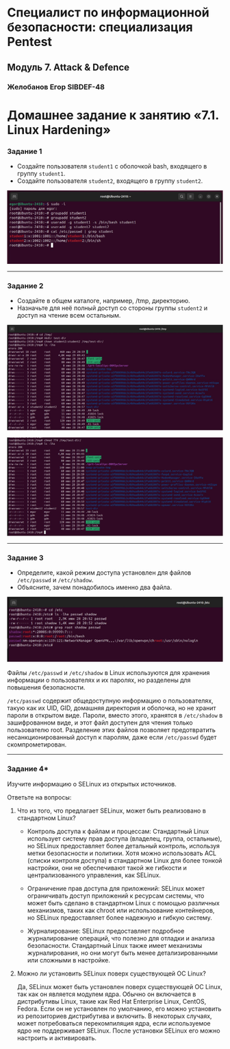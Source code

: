 # Специалист по информационной безопасности: специализация Pentest
## Модуль 7. Attack & Defence
### Желобанов Егор SIBDEF-48

# Домашнее задание к занятию «7.1. Linux Hardening»

### Задание 1

- Создайте пользователя `student1` с оболочкой bash, входящего в группу `student1`.
- Создайте пользователя `student2`, входящего в группу `student2`.

![](assets/task01.jpg)

------

### Задание 2

- Создайте в общем каталоге, например, /tmp, директорию.
- Назначьте для неё полный доступ со стороны группы `student2` и доступ на чтение всем остальным.

![](assets/task02_1.jpg)

![](assets/task02_2.jpg)

------

### Задание 3

- Определите, какой режим доступа установлен для файлов `/etc/passwd` и `/etc/shadow`.
- Объясните, зачем понадобилось именно два файла.

![](assets/task03.jpg)

Файлы `/etc/passwd` и `/etc/shadow` в Linux используются для хранения информации о пользователях и их паролях, 
но разделены для повышения безопасности. 

`/etc/passwd` содержит общедоступную информацию о пользователях, такую как их UID, GID, домашняя директория и оболочка, 
но не хранит пароли в открытом виде. Пароли, вместо этого, хранятся в `/etc/shadow` в зашифрованном виде, 
и этот файл доступен для чтения только пользователю root. Разделение этих файлов позволяет предотвратить несанкционированный 
доступ к паролям, даже если `/etc/passwd` будет скомпрометирован.

------

### Задание 4*

Изучите информацию о SELinux из открытых источников.

Ответьте на вопросы:

1. Что из того, что предлагает SELinux, может быть реализовано в стандартном Linux?

    * Контроль доступа к файлам и процессам:
      Стандартный Linux использует систему прав доступа (владелец, группа, остальные), но SELinux предоставляет более 
      детальный контроль, используя метки безопасности и политики. Хотя можно использовать ACL (списки контроля доступа) 
      в стандартном Linux для более тонкой настройки, они не обеспечивают такой же гибкости и централизованного управления, как SELinux.

    * Ограничение прав доступа для приложений:
      SELinux может ограничивать доступ приложений к ресурсам системы, что может быть сделано в стандартном Linux с 
      помощью различных механизмов, таких как chroot или использование контейнеров, но SELinux предоставляет более надежную и гибкую систему.

    * Журналирование:
      SELinux предоставляет подробное журналирование операций, что полезно для отладки и анализа безопасности. 
      Стандартный Linux также имеет механизмы журналирования, но они могут быть менее детализированными или сложными в настройке. 

2. Можно ли установить SELinux поверх существующей ОС Linux?

    Да, SELinux может быть установлен поверх существующей ОС Linux, так как он является модулем ядра. 
    Обычно он включается в дистрибутивы Linux, такие как Red Hat Enterprise Linux, CentOS, Fedora. 
    Если он не установлен по умолчанию, его можно установить из репозиториев дистрибутива и включить. 
    В некоторых случаях, может потребоваться перекомпиляция ядра, если используемое ядро не поддерживает SELinux.
    После установки SELinux его можно настроить и активировать.
